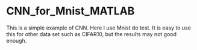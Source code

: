 # CNN_for_Mnist_MATLAB

This is a simple example of CNN. Here I use Mnist do test.
It is easy to use this for other data set such as CIFAR10, but the results may not good enough.
